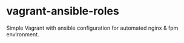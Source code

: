 # vagrant-ansible-roles

Simple Vagrant with ansible configuration for automated nginx & fpm environment. 
